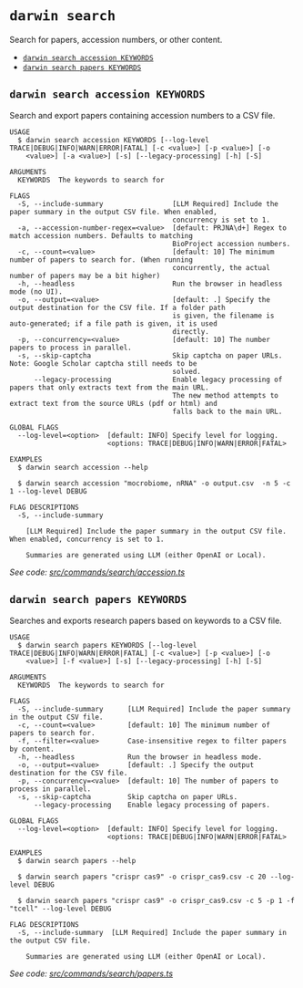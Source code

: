 `darwin search`
===============

Search for papers, accession numbers, or other content.

* [`darwin search accession KEYWORDS`](#darwin-search-accession-keywords)
* [`darwin search papers KEYWORDS`](#darwin-search-papers-keywords)

## `darwin search accession KEYWORDS`

Search and export papers containing accession numbers to a CSV file.

```
USAGE
  $ darwin search accession KEYWORDS [--log-level TRACE|DEBUG|INFO|WARN|ERROR|FATAL] [-c <value>] [-p <value>] [-o
    <value>] [-a <value>] [-s] [--legacy-processing] [-h] [-S]

ARGUMENTS
  KEYWORDS  The keywords to search for

FLAGS
  -S, --include-summary                 [LLM Required] Include the paper summary in the output CSV file. When enabled,
                                        concurrency is set to 1.
  -a, --accession-number-regex=<value>  [default: PRJNA\d+] Regex to match accession numbers. Defaults to matching
                                        BioProject accession numbers.
  -c, --count=<value>                   [default: 10] The minimum number of papers to search for. (When running
                                        concurrently, the actual number of papers may be a bit higher)
  -h, --headless                        Run the browser in headless mode (no UI).
  -o, --output=<value>                  [default: .] Specify the output destination for the CSV file. If a folder path
                                        is given, the filename is auto-generated; if a file path is given, it is used
                                        directly.
  -p, --concurrency=<value>             [default: 10] The number papers to process in parallel.
  -s, --skip-captcha                    Skip captcha on paper URLs. Note: Google Scholar captcha still needs to be
                                        solved.
      --legacy-processing               Enable legacy processing of papers that only extracts text from the main URL.
                                        The new method attempts to extract text from the source URLs (pdf or html) and
                                        falls back to the main URL.

GLOBAL FLAGS
  --log-level=<option>  [default: INFO] Specify level for logging.
                        <options: TRACE|DEBUG|INFO|WARN|ERROR|FATAL>

EXAMPLES
  $ darwin search accession --help

  $ darwin search accession "mocrobiome, nRNA" -o output.csv  -n 5 -c 1 --log-level DEBUG

FLAG DESCRIPTIONS
  -S, --include-summary

    [LLM Required] Include the paper summary in the output CSV file. When enabled, concurrency is set to 1.

    Summaries are generated using LLM (either OpenAI or Local).
```

_See code: [src/commands/search/accession.ts](https://github.com/rpidanny/darwin/blob/v1.25.0/src/commands/search/accession.ts)_

## `darwin search papers KEYWORDS`

Searches and exports research papers based on keywords to a CSV file.

```
USAGE
  $ darwin search papers KEYWORDS [--log-level TRACE|DEBUG|INFO|WARN|ERROR|FATAL] [-c <value>] [-p <value>] [-o
    <value>] [-f <value>] [-s] [--legacy-processing] [-h] [-S]

ARGUMENTS
  KEYWORDS  The keywords to search for

FLAGS
  -S, --include-summary      [LLM Required] Include the paper summary in the output CSV file.
  -c, --count=<value>        [default: 10] The minimum number of papers to search for.
  -f, --filter=<value>       Case-insensitive regex to filter papers by content.
  -h, --headless             Run the browser in headless mode.
  -o, --output=<value>       [default: .] Specify the output destination for the CSV file.
  -p, --concurrency=<value>  [default: 10] The number of papers to process in parallel.
  -s, --skip-captcha         Skip captcha on paper URLs.
      --legacy-processing    Enable legacy processing of papers.

GLOBAL FLAGS
  --log-level=<option>  [default: INFO] Specify level for logging.
                        <options: TRACE|DEBUG|INFO|WARN|ERROR|FATAL>

EXAMPLES
  $ darwin search papers --help

  $ darwin search papers "crispr cas9" -o crispr_cas9.csv -c 20 --log-level DEBUG

  $ darwin search papers "crispr cas9" -o crispr_cas9.csv -c 5 -p 1 -f "tcell" --log-level DEBUG

FLAG DESCRIPTIONS
  -S, --include-summary  [LLM Required] Include the paper summary in the output CSV file.

    Summaries are generated using LLM (either OpenAI or Local).
```

_See code: [src/commands/search/papers.ts](https://github.com/rpidanny/darwin/blob/v1.25.0/src/commands/search/papers.ts)_
